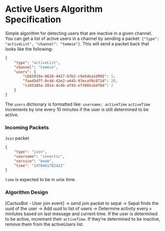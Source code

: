 # Active Users Algorithm Specification

Simple algorithm for detecting users that are inactive in a given channel. You can get a list of active users in a channel by sending a packet: `{"type": "activeList", "channel": "temmie"}`. This will send a packet back that looks like the following:

```json
{
    "type": "activeList",
    "channel": "temmie",
    "users": {
        "cb65919a-8628-4427-b3b2-c9a5dea1d992": 1,
        "faa45d7f-8c4d-42e2-a445-97ecaf0c871d": 20,
        "c185385a-2014-4c4b-af93-ef3991cbdf84": 2
    }
}
```

The `users` dictionary is formatted like: `username: activeTime`
`activeTime` increments by one every 10 minutes if the user is still determined to be active.

### Incoming Packets

`Join` packet

```json
{
    "type": "join",
    "username": "innectic",
    "service": "beam",
    "time": "1478461782422"
}
```

`time` is expected to be in unix time.

### Algorithm Design

[CactusBot - User join event] -> send join packet to sepal -> Sepal finds the uuid of the user -> Add uuid to list of users -> Determine activity every `x` mintutes based on last message and current time. If the user is determined to be active, increment their `activeTime`. If they're determined to be inactive, remove them from the activeUsers list.
